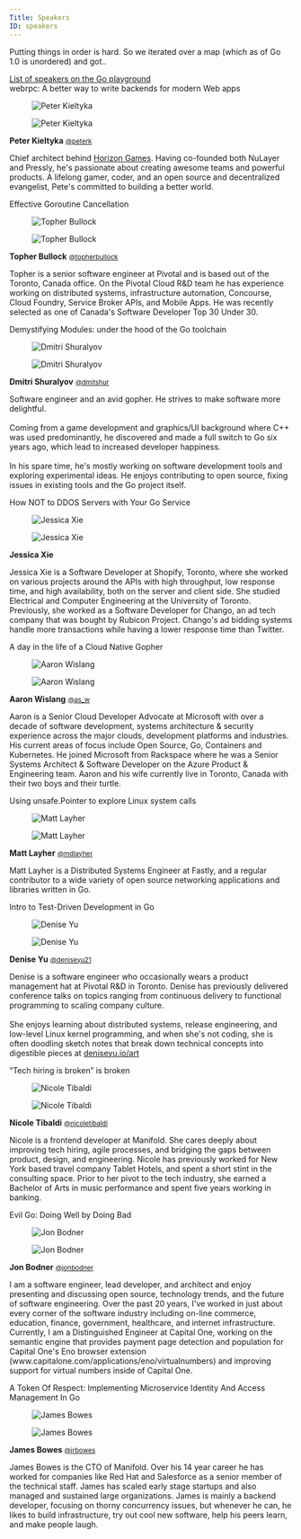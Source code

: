 ```yaml
---
Title: Speakers
ID: speakers
---
```


Putting things in order is hard. So we iterated over a map (which as of Go 1.0 is unordered) and got..

<div class="columns ">
    <div class="column">
        <a href="https://play.golang.org/p/dSlNFqsiKKl">List of speakers on the Go playground</a>
    </div>
</div>

<div class="box">
    <div class="columns">
        <div class="column is-narrow">
            <div class="tile">
                <div class="is-size-6-mobile is-size-4-tablet">
                    webrpc: A better way to write backends for modern Web apps
                </div>
            </div>
        </div>
    </div>
    <article class="media">
        <div class="is-hidden-mobile">
            <figure class="image is-128x128">
                <img src="/img/speakers/Peter.jpg" alt="Peter Kieltyka">
            </figure>
        </div>
        <div class="is-hidden-tablet">
            <figure class="image is-96x96">
                <img src="/img/speakers/Peter.jpg" alt="Peter Kieltyka">
            </figure>
        </div>
        <div class="media-content">
            <div class="content">
                <p><strong>Peter Kieltyka</strong> <small><a href="https://twitter.com/peterk">@peterk</a></small></p>
                <p class="is-hidden-mobile">
                    Chief architect behind <a href="https://horizongames.net">Horizon Games</a>. Having
                    co-founded both NuLayer and Pressly, he's passionate about creating awesome teams and powerful
                    products. A lifelong gamer, coder, and an open source and decentralized evangelist, Pete's committed
                    to building a better world.
                </p>
            </div>
        </div>
    </article>
</div>

<div class="box">
    <div class="columns">
        <div class="column is-narrow">
            <div class="tile">
                <div class="is-size-6-mobile is-size-4-tablet">
                    Effective Goroutine Cancellation
                </div>
            </div>
        </div>
    </div>
    <article class="media">
        <div class="is-hidden-mobile">
            <figure class="image is-128x128">
                <img src="/img/speakers/Topher.jpg" alt="Topher Bullock">
            </figure>
        </div>
        <div class="is-hidden-tablet">
            <figure class="image is-96x96">
                <img src="/img/speakers/Topher.jpg" alt="Topher Bullock">
            </figure>
        </div>
        <div class="media-content">
            <div class="content">
                <p><strong>Topher Bullock</strong> <small><a
                            href="https://twitter.com/topherbullock">@topherbullock</a></small></p>
                <p class="is-hidden-mobile">
                    Topher is a senior software engineer at Pivotal and is based out of the Toronto, Canada office. On
                    the Pivotal Cloud R&D team he has experience working on distributed systems, infrastructure
                    automation, Concourse, Cloud Foundry, Service Broker APIs, and Mobile Apps. He was recently selected
                    as one of Canada's Software Developer Top 30 Under 30.
                </p>
            </div>
        </div>
    </article>
</div>

<div class="box">
    <div class="columns">
        <div class="column is-narrow">
            <div class="tile">
                <div class="is-size-6-mobile is-size-4-tablet">
                    Demystifying Modules: under the hood of the Go toolchain
                </div>
            </div>
        </div>
    </div>
    <article class="media">
        <div class="is-hidden-mobile">
            <figure class="image is-128x128">
                <img src="/img/speakers/Dmitri.jpg" alt="Dmitri Shuralyov">
            </figure>
        </div>
        <div class="is-hidden-tablet">
            <figure class="image is-96x96">
                <img src="/img/speakers/Dmitri.jpg" alt="Dmitri Shuralyov">
            </figure>
        </div>
        <div class="media-content">
            <div class="content">
                <p><strong>Dmitri Shuralyov</strong> <small><a href="https://twitter.com/dmitshur">@dmitshur</a></small>
                </p>
                <p class="is-hidden-mobile">
                    Software engineer and an avid gopher. He strives to make software more
                    delightful.
                    <br><br>
                    Coming from a game development and graphics/UI background where C++ was used predominantly, he
                    discovered and made a full switch to Go six years ago, which lead to increased developer happiness.
                    <br><br>
                    In his spare time, he's mostly working on software development tools and exploring experimental
                    ideas. He enjoys contributing to open source, fixing issues in existing tools and the Go project
                    itself.
                </p>
            </div>
        </div>
    </article>
</div>

<div class="box">
    <div class="columns">
        <div class="column is-narrow">
            <div class="tile">
                <div class="is-size-6-mobile is-size-4-tablet">
                    How NOT to DDOS Servers with Your Go Service
                </div>
            </div>
        </div>
    </div>
    <article class="media">
        <div class="is-hidden-mobile">
            <figure class="image is-128x128">
                <img src="/img/gophermega.png" alt="Jessica Xie">
            </figure>
        </div>
        <div class="is-hidden-tablet">
            <figure class="image is-96x96">
                <img src="/img/gophermega.png" alt="Jessica Xie">
            </figure>
        </div>
        <div class="media-content">
            <div class="content">
                <p><strong>Jessica Xie</strong></p>
                <p class="is-hidden-mobile">
                    Jessica Xie is a Software Developer at Shopify, Toronto, where she worked on various projects around
                    the APIs with high throughput, low response time, and high availability, both on the server and
                    client side. She studied Electrical and Computer Engineering at the University of Toronto.
                    Previously, she worked as a Software Developer for Chango, an ad tech company that was bought by
                    Rubicon Project. Chango's ad bidding systems handle more transactions while having a lower response
                    time than Twitter.
                </p>
            </div>
        </div>
    </article>
</div>

<div class="box">
    <div class="columns">
        <div class="column is-narrow">
            <div class="tile">
                <div class="is-size-6-mobile is-size-4-tablet">
                    A day in the life of a Cloud Native Gopher
                </div>
            </div>
        </div>
    </div>
    <article class="media">
        <div class="is-hidden-mobile">
            <figure class="image is-128x128">
                <img src="/img/speakers/Aaron.png" alt="Aaron Wislang">
            </figure>
        </div>
        <div class="is-hidden-tablet">
            <figure class="image is-96x96">
                <img src="/img/speakers/Aaron.png" alt="Aaron Wislang">
            </figure>
        </div>
        <div class="media-content">
            <div class="content">
                <p><strong>Aaron Wislang</strong> <small><a href="https://twitter.com/as_w">@as_w</a></small></p>
                <p class="is-hidden-mobile">
                    Aaron is a Senior Cloud Developer Advocate at Microsoft with over a decade of software development,
                    systems architecture & security experience across the major clouds, development platforms and
                    industries. His current areas of focus include Open Source, Go, Containers and Kubernetes. He joined
                    Microsoft from Rackspace where he was a Senior Systems Architect & Software Developer on the Azure
                    Product & Engineering team. Aaron and his wife currently live in Toronto, Canada with their two boys
                    and their turtle.
                </p>
            </div>
        </div>
    </article>
</div>

<div class="box">
    <div class="columns">
        <div class="column is-narrow">
            <div class="tile">
                <div class="is-size-6-mobile is-size-4-tablet">
                    Using unsafe.Pointer to explore Linux system calls
                </div>
            </div>
        </div>
    </div>
    <article class="media">
        <div class="is-hidden-mobile">
            <figure class="image is-128x128">
                <img src="/img/speakers/Matt.jpg" alt="Matt Layher">
            </figure>
        </div>
        <div class="is-hidden-tablet">
            <figure class="image is-96x96">
                <img src="/img/speakers/Matt.jpg" alt="Matt Layher">
            </figure>
        </div>
        <div class="media-content">
            <div class="content">
                <p><strong>Matt Layher</strong> <small><a href="https://twitter.com/mdlayher">@mdlayher</a></small></p>
                <p class="is-hidden-mobile">
                    Matt Layher is a Distributed Systems Engineer at Fastly, and a regular contributor to a wide variety
                    of open source networking applications and libraries written in Go.
                </p>
            </div>
        </div>
    </article>
</div>

<div class="box">
    <div class="columns">
        <div class="column is-narrow">
            <div class="tile">
                <div class="is-size-6-mobile is-size-4-tablet">
                    Intro to Test-Driven Development in Go
                </div>
            </div>
        </div>
    </div>
    <article class="media">
        <div class="is-hidden-mobile">
            <figure class="image is-128x128">
                <img src="/img/speakers/Denise.jpg" alt="Denise Yu">
            </figure>
        </div>
        <div class="is-hidden-tablet">
            <figure class="image is-96x96">
                <img src="/img/speakers/Denise.jpg" alt="Denise Yu">
            </figure>
        </div>
        <div class="media-content">
            <div class="content">
                <p><strong>Denise Yu</strong> <small><a href="https://twitter.com/deniseyu21">@deniseyu21</a></small>
                </p>
                <p class="is-hidden-mobile">
                    Denise is a software engineer who occasionally wears a product management hat at Pivotal R&D in
                    Toronto. Denise has previously delivered conference talks on topics ranging from continuous delivery
                    to functional programming to scaling company culture.
                    <br><br>
                    She enjoys learning about distributed systems, release engineering, and low-level Linux kernel
                    programming, and when she's not coding, she is often doodling sketch notes that break down technical
                    concepts into digestible pieces at <a href="http://deniseyu.io/art">deniseyu.io/art</a>
                </p>
            </div>
        </div>
    </article>
</div>

<div class="box">
    <div class="columns">
        <div class="column is-narrow">
            <div class="tile">
                <div class="is-size-6-mobile is-size-4-tablet">
                    “Tech hiring is broken” is broken
                </div>
            </div>
        </div>
    </div>
    <article class="media">
        <div class="is-hidden-mobile">
            <figure class="image is-128x128">
                <img src="/img/speakers/Nicole.jpg" alt="Nicole Tibaldi">
            </figure>
        </div>
        <div class="is-hidden-tablet">
            <figure class="image is-96x96">
                <img src="/img/speakers/Nicole.jpg" alt="Nicole Tibaldi">
            </figure>
        </div>
        <div class="media-content">
            <div class="content">
                <p><strong> Nicole Tibaldi</strong> <small><a
                            href="https://twitter.com/nicoletibaldi">@nicoletibaldi</a></small>
                </p>
                <p class="is-hidden-mobile">
                    Nicole is a frontend developer at Manifold. She cares deeply about improving tech hiring, agile
                    processes, and bridging the gaps between product, design, and engineering. Nicole has previously
                    worked for New York based travel company Tablet Hotels, and spent a short stint in the consulting
                    space. Prior to her pivot to the tech industry, she earned a Bachelor of Arts in music performance
                    and spent five years working in banking.
                </p>
            </div>
        </div>
    </article>
</div>

<div class="box">
    <div class="columns">
        <div class="column is-narrow">
            <div class="tile">
                <div class="is-size-6-mobile is-size-4-tablet">
                    Evil Go: Doing Well by Doing Bad
                </div>
            </div>
        </div>
    </div>
    <article class="media">
        <div class="is-hidden-mobile">
            <figure class="image is-128x128">
                <img src="/img/speakers/Jon.jpg" alt="Jon Bodner">
            </figure>
        </div>
        <div class="is-hidden-tablet">
            <figure class="image is-96x96">
                <img src="/img/speakers/Jon.jpg" alt="Jon Bodner">
            </figure>
        </div>
        <div class="media-content">
            <div class="content">
                <p><strong>Jon Bodner</strong> <small><a href="https://twitter.com/jonbodner">@jonbodner</a></small>
                </p>
                <p class="is-hidden-mobile">
                    I am a software engineer, lead developer, and architect and enjoy presenting and discussing open
                    source, technology trends, and the future of software engineering. Over the past 20 years, I've
                    worked in just about every corner of the software industry including on-line commerce, education,
                    finance, government, healthcare, and internet infrastructure. Currently, I am a Distinguished
                    Engineer at Capital One, working on the semantic engine that provides payment page detection and
                    population for Capital One's Eno browser extension
                    (www.capitalone.com/applications/eno/virtualnumbers) and improving support for virtual numbers
                    inside of Capital One.
                </p>
            </div>
        </div>
    </article>
</div>

<div class="box">
    <div class="columns">
        <div class="column is-narrow">
            <div class="tile">
                <div class="is-size-6-mobile is-size-4-tablet">
                    A Token Of Respect: Implementing Microservice Identity And Access Management In Go
                </div>
            </div>
        </div>
    </div>
    <article class="media">
        <div class="is-hidden-mobile">
            <figure class="image is-128x128">
                <img src="/img/speakers/James.jpg" alt="James Bowes">
            </figure>
        </div>
        <div class="is-hidden-tablet">
            <figure class="image is-96x96">
                <img src="/img/speakers/James.jpg" alt="James Bowes">
            </figure>
        </div>
        <div class="media-content">
            <div class="content">
                <p><strong>James Bowes</strong> <small><a href="https://twitter.com/jrbowes">@jrbowes</a></small>
                </p>
                <p class="is-hidden-mobile">
                    James Bowes is the CTO of Manifold. Over his 14 year career he has worked for companies like Red Hat
                    and Salesforce as a senior member of the technical staff. James has scaled early stage startups and
                    also managed and sustained large organizations. James is mainly a backend developer, focusing on
                    thorny concurrency issues, but whenever he can, he likes to build infrastructure, try out cool new
                    software, help his peers learn, and make people laugh.
                </p>
            </div>
        </div>
    </article>
</div>
